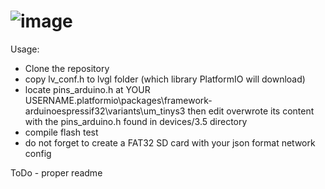 # ![image](readme-assets/xtouch.png)

Usage:
- Clone the repository
- copy lv_conf.h to lvgl folder (which library PlatformIO will download)
- locate pins_arduino.h at YOUR USERNAME\.platformio\packages\framework-arduinoespressif32\variants\um_tinys3 then edit overwrote its content with the  pins_arduino.h found in devices/3.5 directory
- compile flash test
- do not forget to create a FAT32 SD card with your json format network config

ToDo - proper readme
